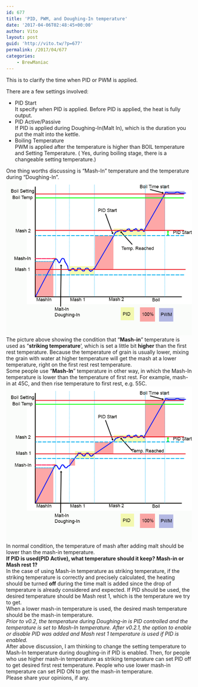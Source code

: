 ```yaml
---
id: 677
title: 'PID, PWM, and Doughing-In temperature'
date: '2017-04-06T02:48:45+00:00'
author: Vito
layout: post
guid: 'http://vito.tw/?p=677'
permalink: /2017/04/677
categories:
    - BrewManiac
---
```


This is to clarify the time when PID or PWM is applied.  
   
There are a few settings involved:

- PID Start  
    It specify when PID is applied. Before PID is applied, the heat is fully output.
- PID Active/Passive  
    If PID is applied during Doughing-In(Malt In), which is the duration you put the malt into the kettle.
- Boiling Temperature  
    PWM is applied after the temperature is higher than BOIL temperature and Setting Temperature. ( Yes, during boiling stage, there is a changeable setting temperature.)

One thing worths discussing is “Mash-In” temperature and the temperature during “Doughing-In”.  
![PIDandPWM](/wp-content/uploads/2017/04/PIDandPWM-1.png)  
The picture above showing the condition that “**Mash-in**” temperature is used as “**striking temperature**‘, which is set a little bit **higher** than the first rest temperature. Because the temperature of grain is usually lower, mixing the grain with water at higher temperature will get the mash at a lower temperature, right on the first rest rest temperature.  
Some people use “**Mash-In**” temperature in other way, in which the Mash-In temperature is lower than the temperature of first rest. For example, mash-in at 45C, and then rise temperature to first rest, e.g. 55C.  
![PIDandPWM_2](/wp-content/uploads/2017/04/PIDandPWM_2.png)  
In normal condition, the temperature of mash after adding malt should be lower than the mash-in temperature.  
**If PID is used(PID Active), what temperature should it keep? Mash-in or Mash rest 1?**  
In the case of using Mash-in temperature as striking temperature, if the striking temperature is correctly and precisely calculated, the heating should be turned **off** during the time malt is added since the drop of temperature is already considered and expected. If PID should be used, the desired temperature should be Mash rest 1, which is the temperature we try to get.  
When a lower mash-in temperature is used, the desired mash temperature should be the mash-in temperature.  
*Prior to v0.2, the temperature during Doughing-in is PID controlled and the temperature is set to Mash-In temperature. After v0.2.1, the option to enable or disable PID was added and Mash rest 1 temperature is used if PID is enabled.*  
After above discussion, I am thinking to change the setting temperature to Mash-In temperature during doughing-in if PID is enabled. Then, for people who use higher mash-in temperature as striking temperature can set PID off to get desired first rest temperature. People who use lower mash-in temperature can set PID ON to get the mash-in temperature.  
Please share your opinions, if any.